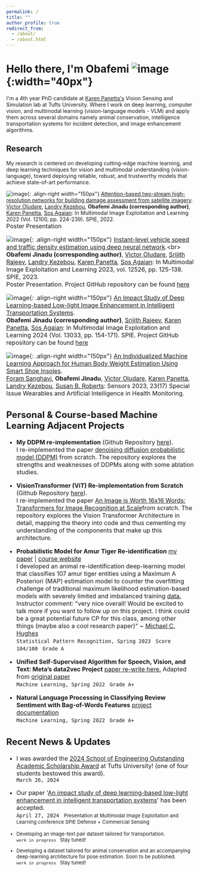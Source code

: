 ```yaml
---
permalink: /
title: ""
author_profile: true
redirect_from: 
  - /about/
  - /about.html
---
```


Hello there, I'm Obafemi  ![image](images/obiwan-removebg-preview.png){:width="40px"}
========
I'm a 4th year PhD candidate at [Karen Panetta's](https://www.karenpanetta.com/#about-overview) Vision Sensing and Simulation lab at Tufts University. Where I work on deep learning, computer vision, and multimodal learning (vision-language models - VLM) and apply them across several domains namely animal conservation, intelligence transportation systems for incident detection, and image enhancement algorithms. 

Research
--------
My research is centered on developing cutting-edge machine learning, and deep learning techniques for vision and multimodal understanding (vision-language), toward deploying reliable, robust, and trustworthy models that achieve state-of-art performance.


![image](images/building.png){: .align-right width="150px"} [Attention-based two-stream high-resolution networks for building damage assessment from satellite imagery](https://www.spiedigitallibrary.org/conference-proceedings-of-spie/12100/121000L/Attention-based-two-stream-high-resolution-networks-for-building-damage/10.1117/12.2618901.full).<br> [Victor Oludare](https://scholar.google.com/citations?hl=en&user=RlbR3EgAAAAJ), [Landry Kezebou](https://scholar.google.com/citations?hl=en&user=eBMmM3gAAAAJ), **Obafemi Jinadu (corresponding author)**, [Karen Panetta](https://scholar.google.com/citations?hl=en&user=nsOodtAAAAAJ), [Sos Agaian](https://scholar.google.com/citations?hl=en&user=WyvLxkEAAAAJ): In Multimodal Image Exploitation and Learning 2022 (Vol. 12100, pp. 224-239). SPIE, 2022.<br> <font size="3">Poster Presentation<font>







![image](images/speed6.png){: .align-right width="150px"} [Instant-level vehicle speed and traffic density estimation using deep neural network](https://www.spiedigitallibrary.org/conference-proceedings-of-spie/12526/125260J/Instant-level-vehicle-speed-and-traffic-density-estimation-using-deep/10.1117/12.2663643.short#_=_).<br>
**Obafemi Jinadu (corresponding author)**, [Victor Oludare](https://scholar.google.com/citations?hl=en&user=RlbR3EgAAAAJ), [Srijith Rajeev](https://scholar.google.com/citations?hl=en&user=9vac4DkAAAAJ), [Landry Kezebou](https://scholar.google.com/citations?hl=en&user=eBMmM3gAAAAJ), [Karen Panetta](https://scholar.google.com/citations?hl=en&user=nsOodtAAAAAJ), [Sos Agaian](https://scholar.google.com/citations?hl=en&user=WyvLxkEAAAAJ): In Multimodal Image Exploitation and Learning 2023, vol. 12526, pp. 125-138. SPIE, 2023.<br> Poster Presentation. Project GitHub repository can be found [here](https://github.com/Obafemi-Jinadu/Speed-and-traffic-density-estimation)


![image](images/final_2.png){: .align-right width="150px"} [An Impact Study of Deep Learning-based Low-light Image Enhancement in Intelligent Transportation Systems](https://drive.google.com/file/d/1YSLNKpzCTN7JPe3H43Ygg4dEEd6ETzxp/view?usp=drive_link).<br>
**Obafemi Jinadu (corresponding author)**, [Srijith Rajeev](https://scholar.google.com/citations?hl=en&user=9vac4DkAAAAJ), [Karen Panetta](https://scholar.google.com/citations?hl=en&user=nsOodtAAAAAJ), [Sos Agaian](https://scholar.google.com/citations?hl=en&user=WyvLxkEAAAAJ): In Multimodal Image Exploitation and Learning 2024 (Vol. 13033, pp. 154-171). SPIE. Project GitHub repository can be found [here](https://github.com/Obafemi-Jinadu/Survey-on-Low-Light-Image-Enhancement-with-Deep-learning)



![image](images/sole1.png){: .align-right width="150px"} [An Individualized Machine Learning Approach for Human Body Weight Estimation Using Smart Shoe Insoles](https://doi.org/10.3390/s23177418).<br>[Foram Sanghavi](https://scholar.google.com/citations?hl=en&user=ScEEXRMAAAAJ), **Obafemi Jinadu**, [Victor Oludare](https://scholar.google.com/citations?hl=en&user=RlbR3EgAAAAJ), [Karen Panetta](https://scholar.google.com/citations?hl=en&user=nsOodtAAAAAJ), [Landry Kezebou](https://scholar.google.com/citations?hl=en&user=eBMmM3gAAAAJ), [Susan B. Roberts](https://sciprofiles.com/profile/547599): Sensors 2023, 23(17) Special Issue Wearables and Artificial Intelligence in Health Monitoring.

Personal & Course-based Machine Learning Adjacent Projects
------
* **My DDPM re-implementation** (Github Repository [here](https://github.com/Obafemi-Jinadu/Diffusion-models-re-implementations)). 
  <br>I re-implemented the paper [denoising diffusion probabilistic model (DDPM)](https://www.google.com/url?sa=t&source=web&rct=j&opi=89978449&url=https://proceedings.neurips.cc/paper/2020/file/4c5bcfec8584af0d967f1ab10179ca4b-Paper.pdf&ved=2ahUKEwj_t6yIs46GAxUUFVkFHV8RCssQFnoECBMQAQ&usg=AOvVaw3_txjfhqsg67acjkwqOuSf) from scratch. The repository explores the strengths and weaknesses of DDPMs along with some ablation studies.
* **VisionTransformer (ViT) Re-implementation from Scratch** (Github Repository [here](https://github.com/Obafemi-Jinadu/VisionTransformer-Re-Implementation-from-Scratch)). 
  <br> I re-implemented the paper [An Image is Worth 16x16 Words: Transformers for Image Recognition at Scale](https://arxiv.org/abs/2010.11929)from scratch. The repository explores the Vision Transformer Architecture in detail, mapping the theory into code and thus cementing my understanding of the components that make up this architecture. 
* **Probabilistic Model for Amur Tiger Re-identification** [my paper](files/Final_Project_Report(6).pdf) | [course website](https://www.cs.tufts.edu/cs/136/2023s/index.html)
<br>I developed an animal re-identification deep-learning model that classifies 107 amur tiger entities using a Maximum A Posteriori (MAP) estimation model to counter the overfitting challenge of traditional maximum likelihood estimation-based models with severely limited  and imbalanced training [data.](https://arxiv.org/abs/1906.05586) 
<br>Instructor comment: "very nice overall! Would be excited to talk more if you want to follow up on this project. I think could be a great potential future CP for this class, among other things (maybe also a cool research paper)" ~ [Michael C. Hughes](https://scholar.google.com/citations?hl=en&user=ugSmcnoAAAAJ) 
<br>``Statistical Pattern Recognition, Spring 2023 `` ``Score 104/100 `` ``Grade A ``

* **Unified Self-Supervised Algorithm for Speech, Vision, and Text: Meta’s data2vec Project** [paper re-write here.](files/Final_Paper(2).pdf) Adapted from [original paper](https://ai.meta.com/research/data2vec-a-general-framework-for-self-supervised-learning-in-speech-vision-and-language/)
<br>``Machine Learning, Spring 2022 `` ``Grade A+ ``
* **Natural Language Processing in Classifying Review Sentiment with Bag-of-Words Features** [project documentation](files/cs135_project02.pdf)
<br>``Machine Learning, Spring 2022 `` ``Grade A+ ``




Recent News & Updates 
------
* I was awarded the [2024 School of Engineering Outstanding Academic Scholarship Award](https://www.linkedin.com/posts/obafemi-jinadu_i-am-deeply-honored-and-excited-to-receive-activity-7191418525591252992-6EPv?utm_source=share&utm_medium=member_desktop) at Tufts University! (one of four students bestowed this award).
<br>``March 26, 2024 ``

* Our paper '[An impact study of deep learning-based low-light enhancement in intelligent transportation systems](https://spie.org/defense-commercial-sensing/presentation/An-impact-study-of-deep-learning-based-low-light-enhancement/13033-23)' has been accepted.
<br>``April 27, 2024 `` <font size="2.75">Presentation at Multimodal Image Exploitation and Learning conference SPIE Defense + Commercial Sensing<font>

* Developing an image-text pair dataset tailored for transportation.
<br>``work in progress `` <font size="2.75">Stay tuned!<font>

* Developing a dataset tailored for animal conservation and an accompanying deep-learning architecture for pose estimation. Soon to be published. <br>``work in progress `` <font size="2.75">Stay tuned!<font>

















